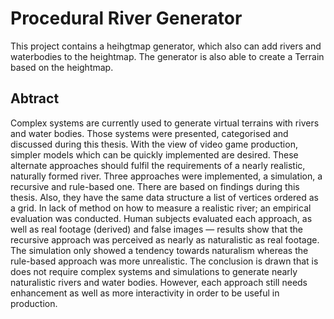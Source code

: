 # Procedural River Generator

This project contains a heihgtmap generator, which also can add rivers and waterbodies to the heightmap. The generator is also able to create a Terrain based on the heightmap.

## Abtract

Complex systems are currently used to generate virtual terrains with rivers and water bodies. Those systems were presented, categorised and discussed during this thesis. With the view of video game production, simpler models which can be quickly implemented are desired. These alternate approaches should fulfil the requirements of a nearly realistic, naturally formed river. Three approaches were implemented, a simulation, a recursive and rule-based one. There are based on findings during this thesis. Also, they have the same data structure a list of vertices ordered as a grid. 
In lack of method on how to measure a realistic river; an empirical evaluation was conducted. Human subjects evaluated each approach, as well as real footage (derived) and false images — results show that the recursive approach was perceived as nearly as naturalistic as real footage. The simulation only showed a tendency towards naturalism whereas the rule-based approach was more unrealistic. The conclusion is drawn that is does not require complex systems and simulations to generate nearly naturalistic rivers and water bodies. However, each approach still needs enhancement as well as more interactivity in order to be useful in production.
